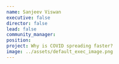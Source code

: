 ```yaml
---
name: Sanjeev Viswan
executive: false
director: false
lead: false
community_manager: 
position:  
project: Why is COVID spreading faster?
image: ../assets/default_exec_image.png
---
```

